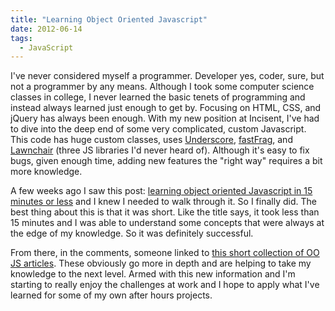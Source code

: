 ```yaml
---
title: "Learning Object Oriented Javascript"
date: 2012-06-14
tags:
  - JavaScript
---
```


I've never considered myself a programmer. Developer yes, coder, sure, but not a programmer by any means. Although I took some computer science classes in college, I never learned the basic tenets of programming and instead always learned just enough to get by. Focusing on HTML, CSS, and jQuery has always been enough. With my new position at Incisent, I've had to dive into the deep end of some very complicated, custom Javascript. This code has huge custom classes, uses [Underscore](http://underscorejs.org/), [fastFrag](http://fastfrag.org/), and [Lawnchair](http://brian.io/lawnchair/) (three JS libraries I'd never heard of). Although it's easy to fix bugs, given enough time, adding new features the "right way" requires a bit more knowledge.

A few weeks ago I saw this post: [learning object oriented Javascript in 15 minutes or less](http://beardedocto.tumblr.com/post/21920818233/oo-js-in-15mins-or-less) and I knew I needed to walk through it. So I finally did. The best thing about this is that it was short. Like the title says, it took less than 15 minutes and I was able to understand some concepts that were always at the edge of my knowledge. So it was definitely successful.

From there, in the comments, someone linked to [this short collection of OO JS articles](http://www.tiljs.com/note/34). These obviously go more in depth and are helping to take my knowledge to the next level. Armed with this new information and I'm starting to really enjoy the challenges at work and I hope to apply what I've learned for some of my own after hours projects.
